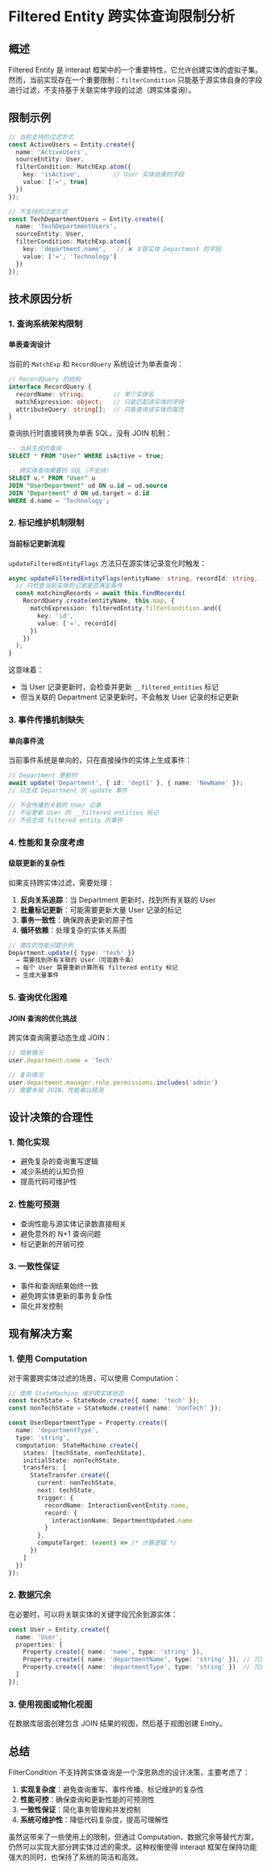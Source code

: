 # Filtered Entity 跨实体查询限制分析

## 概述

Filtered Entity 是 interaqt 框架中的一个重要特性，它允许创建实体的虚拟子集。然而，当前实现存在一个重要限制：`filterCondition` 只能基于源实体自身的字段进行过滤，不支持基于关联实体字段的过滤（跨实体查询）。

## 限制示例

```typescript
// 当前支持的过滤方式
const ActiveUsers = Entity.create({
  name: 'ActiveUsers',
  sourceEntity: User,
  filterCondition: MatchExp.atom({
    key: 'isActive',         // User 实体自身的字段
    value: ['=', true]
  })
});

// 不支持的过滤方式
const TechDepartmentUsers = Entity.create({
  name: 'TechDepartmentUsers',
  sourceEntity: User,
  filterCondition: MatchExp.atom({
    key: 'department.name',   // ❌ 关联实体 Department 的字段
    value: ['=', 'Technology']
  })
});
```

## 技术原因分析

### 1. 查询系统架构限制

#### 单表查询设计
当前的 `MatchExp` 和 `RecordQuery` 系统设计为单表查询：

```typescript
// RecordQuery 的结构
interface RecordQuery {
  recordName: string;        // 单个实体名
  matchExpression: object;   // 只能匹配该实体的字段
  attributeQuery: string[];  // 只能查询该实体的属性
}
```

查询执行时直接转换为单表 SQL，没有 JOIN 机制：
```sql
-- 当前生成的查询
SELECT * FROM "User" WHERE isActive = true;

-- 跨实体查询需要的 SQL（不支持）
SELECT u.* FROM "User" u 
JOIN "UserDepartment" ud ON u.id = ud.source
JOIN "Department" d ON ud.target = d.id
WHERE d.name = 'Technology';
```

### 2. 标记维护机制限制

#### 当前标记更新流程
`updateFilteredEntityFlags` 方法只在源实体记录变化时触发：

```typescript
async updateFilteredEntityFlags(entityName: string, recordId: string, ...) {
  // 只检查当前实体的记录是否满足条件
  const matchingRecords = await this.findRecords(
    RecordQuery.create(entityName, this.map, {
      matchExpression: filteredEntity.filterCondition.and({
        key: 'id',
        value: ['=', recordId]
      })
    })
  );
}
```

这意味着：
- 当 User 记录更新时，会检查并更新 `__filtered_entities` 标记
- 但当关联的 Department 记录更新时，不会触发 User 记录的标记更新

### 3. 事件传播机制缺失

#### 单向事件流
当前事件系统是单向的，只在直接操作的实体上生成事件：

```typescript
// Department 更新时
await update('Department', { id: 'dept1' }, { name: 'NewName' });
// 只生成 Department 的 update 事件

// 不会传播到关联的 User 记录
// 不会更新 User 的 __filtered_entities 标记
// 不会生成 filtered entity 的事件
```

### 4. 性能和复杂度考虑

#### 级联更新的复杂性
如果支持跨实体过滤，需要处理：

1. **反向关系追踪**：当 Department 更新时，找到所有关联的 User
2. **批量标记更新**：可能需要更新大量 User 记录的标记
3. **事务一致性**：确保跨表更新的原子性
4. **循环依赖**：处理复杂的实体关系图

```typescript
// 潜在的性能问题示例
Department.update({ type: 'tech' }) 
  → 需要找到所有关联的 User（可能数千条）
  → 每个 User 需要重新计算所有 filtered entity 标记
  → 生成大量事件
```

### 5. 查询优化困难

#### JOIN 查询的优化挑战
跨实体查询需要动态生成 JOIN：

```typescript
// 简单情况
user.department.name = 'Tech'

// 复杂情况
user.department.manager.role.permissions.includes('admin')
// 需要多层 JOIN，性能难以预测
```

## 设计决策的合理性

### 1. 简化实现
- 避免复杂的查询重写逻辑
- 减少系统的认知负担
- 提高代码可维护性

### 2. 性能可预测
- 查询性能与源实体记录数直接相关
- 避免意外的 N+1 查询问题
- 标记更新的开销可控

### 3. 一致性保证
- 事件和查询结果始终一致
- 避免跨实体更新的事务复杂性
- 简化并发控制

## 现有解决方案

### 1. 使用 Computation
对于需要跨实体过滤的场景，可以使用 Computation：

```typescript
// 使用 StateMachine 维护跨实体状态
const techState = StateNode.create({ name: 'tech' });
const nonTechState = StateNode.create({ name: 'nonTech' });

const UserDepartmentType = Property.create({
  name: 'departmentType',
  type: 'string',
  computation: StateMachine.create({
    states: [techState, nonTechState],
    initialState: nonTechState,
    transfers: [
      StateTransfer.create({
        current: nonTechState,
        next: techState,
        trigger: {
          recordName: InteractionEventEntity.name,
          record: {
            interactionName: DepartmentUpdated.name
          }
        },
        computeTarget: (event) => /* 计算逻辑 */
      })
    ]
  })
});
```

### 2. 数据冗余
在必要时，可以将关联实体的关键字段冗余到源实体：

```typescript
const User = Entity.create({
  name: 'User',
  properties: [
    Property.create({ name: 'name', type: 'string' }),
    Property.create({ name: 'departmentName', type: 'string' }), // 冗余字段
    Property.create({ name: 'departmentType', type: 'string' })  // 冗余字段
  ]
});
```

### 3. 使用视图或物化视图
在数据库层面创建包含 JOIN 结果的视图，然后基于视图创建 Entity。

## 总结

FilterCondition 不支持跨实体查询是一个深思熟虑的设计决策，主要考虑了：

1. **实现复杂度**：避免查询重写、事件传播、标记维护的复杂性
2. **性能可控**：确保查询和更新性能的可预测性
3. **一致性保证**：简化事务管理和并发控制
4. **系统可维护性**：降低代码复杂度，提高可理解性

虽然这带来了一些使用上的限制，但通过 Computation、数据冗余等替代方案，仍然可以实现大部分跨实体过滤的需求。这种权衡使得 interaqt 框架在保持功能强大的同时，也保持了系统的简洁和高效。 